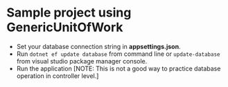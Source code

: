 # Sample project using GenericUnitOfWork

* Set your database connection string in **appsettings.json**.
* Run ```dotnet ef update database``` from command line or ```update-database``` from visual studio package manager console.
* Run the application
[NOTE: This is not a good way to practice database operation in controller level.]